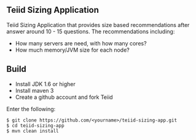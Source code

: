 ## Teiid Sizing Application

Teiid Sizing Application that provides size based recommendations after answer around 10 - 15 questions. The recommendations including: 

* How many servers are need, with how many cores?
* How much memory/JVM size for each node?

## Build

* Install JDK 1.6 or higher
* Install maven 3
* Create a github account and fork Teiid

Enter the following:

~~~
$ git clone https://github.com/<yourname>/teiid-sizing-app.git
$ cd teiid-sizing-app
$ mvn clean install
~~~ 
